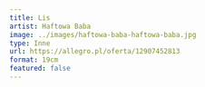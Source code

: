 ```yaml
---
title: Lis
artist: Haftowa Baba
image: ../images/haftowa-baba-haftowa-baba.jpg
type: Inne
url: https://allegro.pl/oferta/12907452813
format: 19cm
featured: false
---
```

